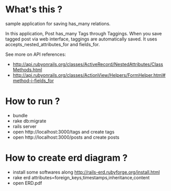 # What's this ?

sample application for saving has_many relations.

In this application, Post has_many Tags through Taggings.
When you save tagged post via web interface, taggings are automatically saved.
It uses accepts_nested_attributes_for and fields_for.

See more on API references:

* http://api.rubyonrails.org/classes/ActiveRecord/NestedAttributes/ClassMethods.html
* http://api.rubyonrails.org/classes/ActionView/Helpers/FormHelper.html#method-i-fields_for


# How to run ?

* bundle
* rake db:migrate
* rails server
* open http://localhost:3000/tags and create tags
* open http://localhost:3000/posts and create posts


# How to create erd diagram ?

* install some softwares along http://rails-erd.rubyforge.org/install.html
* rake erd attributes=foreign_keys,timestamps,inheritance,content
* open ERD.pdf

